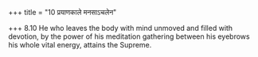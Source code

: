 +++
title = "10 प्रयाणकाले मनसाऽचलेन"

+++
8.10 He who leaves the body with mind unmoved and filled with devotion,
by the power of his meditation gathering between his eyebrows his whole
vital energy, attains the Supreme.
